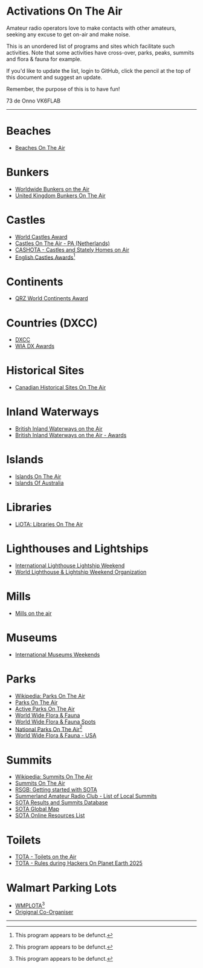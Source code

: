 # Activations On The Air

Amateur radio operators love to make contacts with other amateurs, seeking any excuse to get on-air and make noise.

This is an unordered list of programs and sites which facilitate such activities. Note that some activities have cross-over, parks, peaks, summits and flora &amp; fauna for example.

If you'd like to update the list, login to GitHub, click the pencil at the top of this document and suggest an update.

Remember, the purpose of this is to have fun!

73 de Onno VK6FLAB

---
# Beaches
* [Beaches On The Air](https://www.beachesontheair.com)

# Bunkers
* [Worldwide Bunkers on the Air](https://wwbota.org/)
* [United Kingdom Bunkers On The Air](https://bunkersontheair.org/site/)

# Castles
* [World Castles Award](https://wcagroup.org)
* [Castles On The Air - PA (Netherlands)](https://www.cotapa.org/)
* [CASHOTA - Castles and Stately Homes on Air](https://www.facebook.com/groups/226154851899/)
* [English Castles Awards](https://web.archive.org/web/20240620001507/https://englishcastlesawards.uk/)[^1]

# Continents
* [QRZ World Continents Award](https://www.qrz.com/awards/WCA/)

# Countries (DXCC)
* [DXCC](https://www.arrl.org/dxcc)
* [WIA DX Awards](https://www.wia.org.au/members/wiadxawards/about/)

# Historical Sites
* [Canadian Historical Sites On The Air](https://www.hsota.org/)

# Inland Waterways
* [British Inland Waterways on the Air](https://www.nharg.org.uk/biwota)
* [British Inland Waterways on the Air - Awards](https://www.nharg.org.uk/content/biwota-awards)

# Islands
* [Islands On The Air](https://www.iota-world.org)
* [Islands Of Australia](https://www.wia.org.au/members/wiadxawards/islandsofaustralia/)

# Libraries
* [LiOTA: Libraries On The Air](https://k4fmh.com/2023/07/05/liota-libraries-on-the-air/)

# Lighthouses and Lightships
* [International Lighthouse Lightship Weekend](https://illw.net/)
* [World Lighthouse &amp; Lightship Weekend Organization](https://wllw.org/index.php/en/)

# Mills
* [Mills on the air](https://www.nharg.org.uk/content/about-mills-air-mota)

# Museums
* [International Museums Weekends](https://www.radio-amateur-events.org/IMW/)

# Parks
* [Wikipedia: Parks On The Air](https://en.wikipedia.org/wiki/Parks_On_The_Air)
* [Parks On The Air](https://parksontheair.com/)
* [Active Parks On The Air](https://pota.app/)
* [World Wide Flora &amp; Fauna](https://wwff.co/)
* [World Wide Flora &amp; Fauna Spots](https://spots.wwff.co/spots)
* [National Parks On The Air](https://www.arrl.org/NPOTA)[^1]
* [World Wide Flora &amp; Fauna - USA](https://wwffkff.wordpress.com/)

# Summits
* [Wikipedia: Summits On The Air](https://en.wikipedia.org/wiki/Summits_On_The_Air)
* [Summits On The Air](https://www.sota.org.uk/)
* [RSGB: Getting started with SOTA](https://rsgb.org/main/beyond-exams-building-experience/logbook-explorer-getting-started/rsgb-logbook-explorer-summits-on-the-air/)
* [Summerland Amateur Radio Club - List of Local Summits](https://sarc.org.au/sota/)
* [SOTA Results and Summits Database](https://www.sotadata.org.uk/)
* [SOTA Global Map](https://www.sotamaps.org/)
* [SOTA Online Resources List](https://www.sota.org.uk/Online-Resources)

# Toilets
* [TOTA - Toilets on the Air](https://totawatch.de/)
* [TOTA - Rules during Hackers On Planet Earth 2025](https://hope-16.totawatch.de/rules/)

# Walmart Parking Lots
* [WMPLOTA](https://web.archive.org/web/20241205100016/https://www.wmplota.org/)[^1]
* [Origignal Co-Organiser](https://www.adamwhitney.net)

---

[^1]: This program appears to be defunct.
